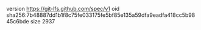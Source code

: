 version https://git-lfs.github.com/spec/v1
oid sha256:7b48887dd1b1f8c75fe033175fe5bf85e135a59dfa9eadfa418cc5b9845c6bde
size 2937
